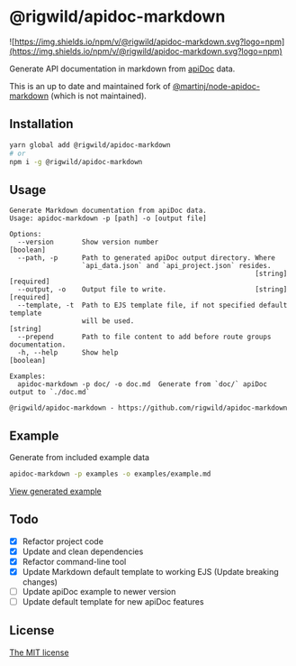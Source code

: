 # @rigwild/apidoc-markdown
![https://img.shields.io/npm/v/@rigwild/apidoc-markdown.svg?logo=npm](https://img.shields.io/npm/v/@rigwild/apidoc-markdown.svg?logo=npm)

Generate API documentation in markdown from [apiDoc](https://github.com/apidoc/apidoc) data.

This is an up to date and maintained fork of [@martinj/node-apidoc-markdown](https://github.com/martinj/node-apidoc-markdown) (which is not maintained).

## Installation
```sh
yarn global add @rigwild/apidoc-markdown
# or
npm i -g @rigwild/apidoc-markdown
```

## Usage
```console
Generate Markdown documentation from apiDoc data.
Usage: apidoc-markdown -p [path] -o [output file]

Options:
  --version       Show version number                                  [boolean]
  --path, -p      Path to generated apiDoc output directory. Where
                  `api_data.json` and `api_project.json` resides.
                                                             [string] [required]
  --output, -o    Output file to write.                      [string] [required]
  --template, -t  Path to EJS template file, if not specified default template
                  will be used.                                         [string]
  --prepend       Path to file content to add before route groups documentation.
  -h, --help      Show help                                            [boolean]

Examples:
  apidoc-markdown -p doc/ -o doc.md  Generate from `doc/` apiDoc output to `./doc.md`

@rigwild/apidoc-markdown - https://github.com/rigwild/apidoc-markdown
```

## Example
Generate from included example data
```sh
apidoc-markdown -p examples -o examples/example.md
```

[View generated example](./examples/example.md)

## Todo
 - [x] Refactor project code
 - [x] Update and clean dependencies
 - [x] Refactor command-line tool
 - [x] Update Markdown default template to working EJS (Update breaking changes)
 - [ ] Update apiDoc example to newer version
 - [ ] Update default template for new apiDoc features

## License
[The MIT license](./LICENSE)
